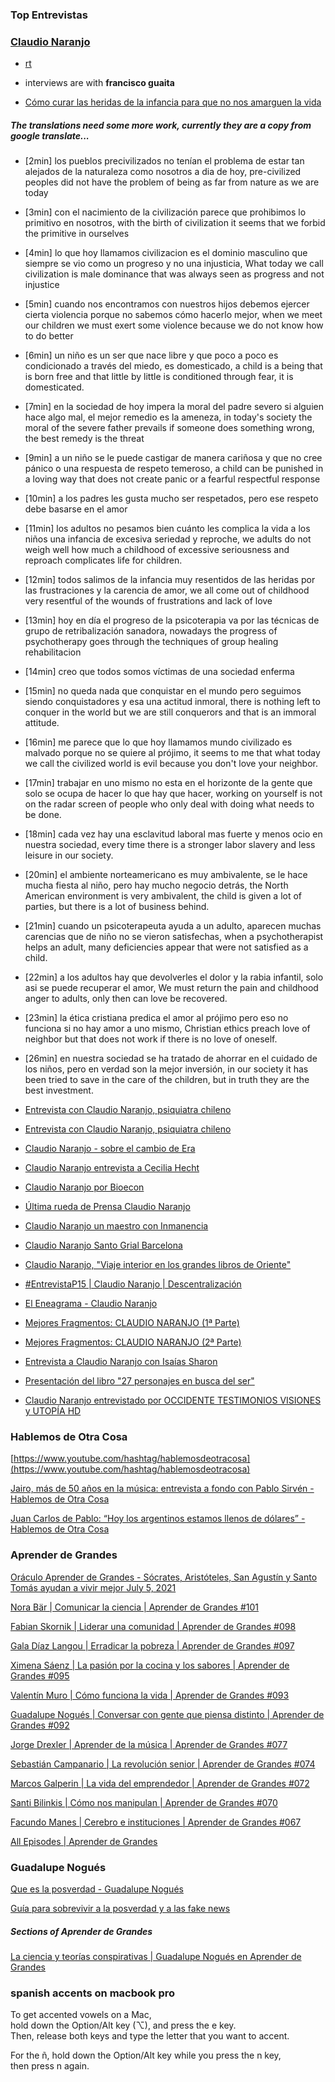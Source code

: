 
### Top Entrevistas

### [Claudio Naranjo](https://en.wikipedia.org/wiki/Claudio_Naranjo)

* [rt](https://actualidad.rt.com)
* interviews are with **francisco guaita**

* [Cómo curar las heridas de la infancia para que no nos amarguen la vida](https://www.youtube.com/watch?v=i3j8NquR-ig)

##### The translations need some more work, currently they are a copy from google translate...

* [2min] los pueblos precivilizados no tenían el problema de estar tan alejados de la naturaleza como nosotros a dia de hoy, pre-civilized peoples did not have the problem of being as far from nature as we are today
* [3min] con el nacimiento de la civilización parece que prohibimos lo primitivo en nosotros, with the birth of civilization it seems that we forbid the primitive in ourselves
* [4min] lo que hoy llamamos civilizacion es el dominio masculino que siempre se vio como un progreso y no una injusticia, What today we call civilization is male dominance that was always seen as progress and not injustice
* [5min] cuando nos encontramos con nuestros hijos debemos ejercer cierta violencia porque no sabemos cómo hacerlo mejor, when we meet our children we must exert some violence because we do not know how to do better
* [6min] un niño es un ser que nace libre y que poco a poco es condicionado a través del miedo, es domesticado, a child is a being that is born free and that little by little is conditioned through fear, it is domesticated.
* [7min] en la sociedad de hoy impera la moral del padre severo si alguien hace algo mal, el mejor remedio es la ameneza, in today's society the moral of the severe father prevails if someone does something wrong, the best remedy is the threat
* [9min] a un niño se le puede castigar de manera cariñosa y que no cree pánico o una respuesta de respeto temeroso, a child can be punished in a loving way that does not create panic or a fearful respectful response
* [10min] a los padres les gusta mucho ser respetados, pero ese respeto debe basarse en el amor
* [11min] los adultos no pesamos bien cuánto les complica la vida a los niños una infancia de excesiva seriedad y reproche, we adults do not weigh well how much a childhood of excessive seriousness and reproach complicates life for children.
* [12min] todos salimos de la infancia muy resentidos de las heridas por las frustraciones y la carencia de amor, we all come out of childhood very resentful of the wounds of frustrations and lack of love
* [13min] hoy en día el progreso de la psicoterapia va por las técnicas de grupo de retribalización sanadora, nowadays the progress of psychotherapy goes through the techniques of group healing rehabilitacion
* [14min] creo que todos somos víctimas de una sociedad enferma
* [15min] no queda nada que conquistar en el mundo pero seguimos siendo conquistadores y esa una actitud inmoral, there is nothing left to conquer in the world but we are still conquerors and that is an immoral attitude.
* [16min] me parece que lo que hoy llamamos mundo civilizado es malvado porque no se quiere al prójimo, it seems to me that what today we call the civilized world is evil because you don't love your neighbor.
* [17min] trabajar en uno mismo no esta en el horizonte de la gente que solo se ocupa de hacer lo que hay que hacer, working on yourself is not on the radar screen of people who only deal with doing what needs to be done.
* [18min] cada vez hay una esclavitud laboral mas fuerte y menos ocio en nuestra sociedad,  every time there is a stronger labor slavery and less leisure in our society.
* [20min] el ambiente norteamericano es muy ambivalente, se le hace mucha fiesta al niño, pero hay mucho negocio detrás, the North American environment is very ambivalent, the child is given a lot of parties, but there is a lot of business behind.
* [21min] cuando un psicoterapeuta ayuda a un adulto, aparecen muchas carencias que de niño no se vieron satisfechas, when a psychotherapist helps an adult, many deficiencies appear that were not satisfied as a child.
* [22min] a los adultos hay que devolverles el dolor y la rabia infantil, solo asi se puede recuperar el amor, We must return the pain and childhood anger to adults, only then can love be recovered.
* [23min] la ética cristiana predica el amor al prójimo pero eso no funciona si no hay amor a uno mismo, Christian ethics preach love of neighbor but that does not work if there is no love of oneself.
* [26min] en nuestra sociedad se ha tratado de ahorrar en el cuidado de los niños, pero en verdad son la mejor inversión, in our society it has been tried to save in the care of the children, but in truth they are the best investment.

* [Entrevista con Claudio Naranjo, psiquiatra chileno](https://www.youtube.com/watch?v=qWPZ9HmcZZQ)
* [Entrevista con Claudio Naranjo, psiquiatra chileno](https://www.youtube.com/watch?v=0VZBPrWG_Ws)

* [Claudio Naranjo - sobre el cambio de Era](https://www.youtube.com/watch?v=FobMzBb47sI)
* [Claudio Naranjo entrevista a Cecilia Hecht](https://www.youtube.com/watch?v=ghbeQydtWFQ)
* [Claudio Naranjo por Bioecon](https://www.youtube.com/watch?v=F_jX8jxoBUI)
* [Última rueda de Prensa Claudio Naranjo](https://www.youtube.com/watch?v=MbXolAkeHoI)
* [Claudio Naranjo un maestro con Inmanencia](https://www.youtube.com/watch?v=Mkn9U1u1NM0)
* [Claudio Naranjo Santo Grial Barcelona](https://www.youtube.com/watch?v=jO8Fl4fTkmw)
* [Claudio Naranjo, "Viaje interior en los grandes libros de Oriente"](https://www.youtube.com/watch?v=_kDe9PSARaU)
* [#EntrevistaP15 | Claudio Naranjo | Descentralización](https://www.youtube.com/watch?v=c99i0vszhd0)
* [El Eneagrama - Claudio Naranjo](https://www.youtube.com/watch?v=fjbMYdoFsIY)
* [Mejores Fragmentos: CLAUDIO NARANJO (1ª Parte)](https://www.youtube.com/watch?v=zuWQl2k8Foc)
* [Mejores Fragmentos: CLAUDIO NARANJO (2ª Parte)](https://www.youtube.com/watch?v=7g9aujmgVCc)
* [Entrevista a Claudio Naranjo con Isaías Sharon](https://www.youtube.com/watch?v=2s6uZs_SITI)
* [Presentación del libro "27 personajes en busca del ser"](https://www.youtube.com/watch?v=Yv1smjAYZb8)
* [Claudio Naranjo entrevistado por OCCIDENTE TESTIMONIOS VISIONES y UTOPÍA HD](https://www.youtube.com/watch?v=RvdK8qZyc9c)

### Hablemos de Otra Cosa

[https://www.youtube.com/hashtag/hablemosdeotracosa](https://www.youtube.com/hashtag/hablemosdeotracosa)

[Jairo, más de 50 años en la música: entrevista a fondo con Pablo Sirvén - Hablemos de Otra Cosa](https://www.youtube.com/watch?v=6bVBSH2v29A)

[Juan Carlos de Pablo: “Hoy los argentinos estamos llenos de dólares” - Hablemos de Otra Cosa](https://www.youtube.com/watch?v=dQA_9XQiP_Q)

### Aprender de Grandes

[Oráculo Aprender de Grandes - Sócrates, Aristóteles, San Agustín y Santo Tomás ayudan a vivir mejor July 5, 2021](https://www.youtube.com/watch?v=UX4q08WCrDQ)

[Nora Bär | Comunicar la ciencia | Aprender de Grandes #101](https://www.youtube.com/watch?v=xPzHWWVxRz8)

[Fabian Skornik | Liderar una comunidad | Aprender de Grandes #098](https://www.youtube.com/watch?v=2Yjv_FLFleg)

[Gala Díaz Langou | Erradicar la pobreza | Aprender de Grandes #097](https://www.youtube.com/watch?v=139aTKYTKNY)

[Ximena Sáenz | La pasión por la cocina y los sabores | Aprender de Grandes #095](https://www.youtube.com/watch?v=meD--YrP5nI)

[Valentín Muro | Cómo funciona la vida | Aprender de Grandes #093](https://www.youtube.com/watch?v=GA_H8cQcDIY)

[Guadalupe Nogués | Conversar con gente que piensa distinto | Aprender de Grandes #092](https://www.youtube.com/watch?v=Lo4zaUNNRwk)

[Jorge Drexler | Aprender de la música | Aprender de Grandes #077](https://www.youtube.com/watch?v=09SvI-7N2DA)

[Sebastián Campanario | La revolución senior | Aprender de Grandes #074](https://www.youtube.com/watch?v=KjjrM3qn69o)

[Marcos Galperin | La vida del emprendedor | Aprender de Grandes #072](https://www.youtube.com/watch?v=EuSM3LscaWI)

[Santi Bilinkis | Cómo nos manipulan | Aprender de Grandes #070](https://www.youtube.com/watch?v=_89m6UMZsXo)

[Facundo Manes | Cerebro e instituciones | Aprender de Grandes #067](https://www.youtube.com/watch?v=T_sUEZYYDFE)

[All Episodes | Aprender de Grandes](https://www.youtube.com/watch?v=xPzHWWVxRz8&list=PLmNThgmPIjVBjMyO5CxjQHUT6yXSX3ozV)

### Guadalupe Nogués

[Que es la posverdad - Guadalupe Nogués](https://www.youtube.com/watch?v=3yX8vmFtvhg)

[Guía para sobrevivir a la posverdad y a las fake news](https://www.youtube.com/watch?v=9Yy_u72YwPs)

##### Sections of Aprender de Grandes

[La ciencia y teorías conspirativas | Guadalupe Nogués en Aprender de Grandes](https://www.youtube.com/watch?v=-h3qILg4W4M)


### spanish accents on macbook pro

To get accented vowels on a Mac,   
hold down the Option/Alt key (⌥), and press the e key.    
Then, release both keys and type the letter that you want to accent.

For the ñ, hold down the Option/Alt key while you press the n key,    
then press n again.
